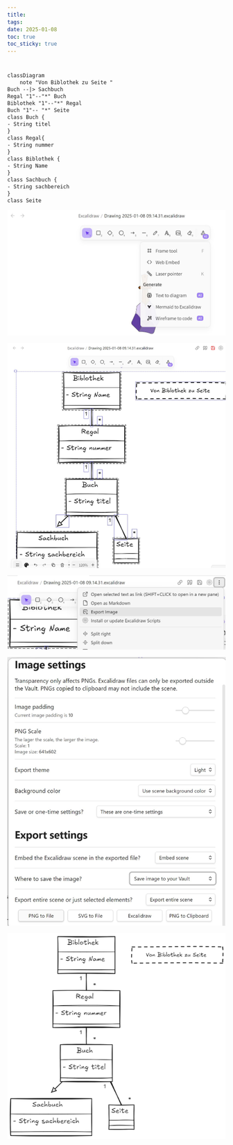 ```yaml
---
title: 
tags: 
date: 2025-01-08
toc: true
toc_sticky: true
---
```


# 

``` Mermaid 
classDiagram
    note "Von Biblothek zu Seite "
Buch --|> Sachbuch 
Regal "1"--"*" Buch
Biblothek "1"--"*" Regal
Buch "1"-- "*" Seite 
class Buch {
- String titel 
}
class Regal{
- String nummer
}
class Biblothek {
- String Name
}
class Sachbuch {
- String sachbereich
}
class Seite
```



![](../_asset/2025-01-08-obsidian-mermaid-20250108091512.jpg)


![](../_asset/2025-01-08-obsidian-mermaid-20250108091632.jpg)



![](../_asset/2025-01-08-obsidian-mermaid-20250108091836.jpg)


![](../_asset/2025-01-08-obsidian-mermaid-20250108091935.jpg)



![Drawing 2025-01-08 09.14.31.excalidraw](../Excalidraw/Drawing%202025-01-08%2009.14.31.excalidraw.png)
